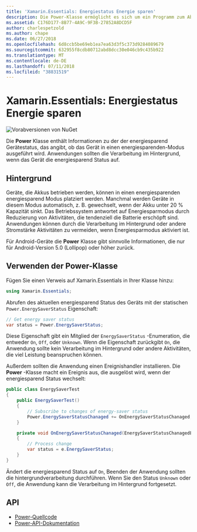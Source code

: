 ```yaml
---
title: 'Xamarin.Essentials: Energiestatus Energie sparen'
description: Die Power-Klasse ermöglicht es sich um ein Programm zum Abrufen des Status energiesparend, um festzustellen, ob das Gerät in einen Energiesparmodus-Modus ausgeführt wird.
ms.assetid: C176D177-8B77-4A9C-9F3B-27852A8DCD5F
author: charlespetzold
ms.author: chape
ms.date: 06/27/2018
ms.openlocfilehash: 6d8ccb5be69eb1ea7ea63d3f5c373d9284089679
ms.sourcegitcommit: 632955f8cdb80712abd8dcc30e046cb9c435b922
ms.translationtype: MT
ms.contentlocale: de-DE
ms.lasthandoff: 07/11/2018
ms.locfileid: "38831519"
---
```

# <a name="xamarinessentials-power-energy-saver-status"></a>Xamarin.Essentials: Energiestatus Energie sparen

![Vorabversionen von NuGet](~/media/shared/pre-release.png)

Die **Power** Klasse enthält Informationen zu der der energiesparend Gerätestatus, das angibt, ob das Gerät in einen energiesparenden-Modus ausgeführt wird. Anwendungen sollten die Verarbeitung im Hintergrund, wenn das Gerät die energiesparend Status auf.

## <a name="background"></a>Hintergrund

Geräte, die Akkus betrieben werden, können in einen energiesparenden energiesparend Modus platziert werden. Manchmal werden Geräte in diesem Modus automatisch, z. B. gewechselt, wenn der Akku unter 20 % Kapazität sinkt. Das Betriebssystem antwortet auf Energiesparmodus durch Reduzierung von Aktivitäten, die tendenziell die Batterie erschöpft sind. Anwendungen können durch die Verarbeitung im Hintergrund oder andere Stromstärke Aktivitäten zu vermeiden, wenn Energiesparmodus aktiviert ist.

Für Android-Geräte die **Power** Klasse gibt sinnvolle Informationen, die nur für Android-Version 5.0 (Lollipop) oder höher zurück.

## <a name="using-the-power-class"></a>Verwenden der Power-Klasse

Fügen Sie einen Verweis auf Xamarin.Essentials in Ihrer Klasse hinzu:

```csharp
using Xamarin.Essentials;
```

Abrufen des aktuellen energiesparend Status des Geräts mit der statischen `Power.EnergySaverStatus` Eigenschaft:

```csharp
// Get energy saver status
var status = Power.EnergySaverStatus;
```

Diese Eigenschaft gibt ein Mitglied der `EnergySaverStatus` -Enumeration, die entweder `On`, `Off`, oder `Unknown`. Wenn die Eigenschaft zurückgibt `On`, die Anwendung sollte kein Verarbeitung im Hintergrund oder andere Aktivitäten, die viel Leistung beanspruchen können.

Außerdem sollten die Anwendung einen Ereignishandler installieren. Die **Power** -Klasse macht ein Ereignis aus, die ausgelöst wird, wenn der energiesparend Status wechselt:

```csharp
public class EnergySaverTest
{
    public EnergySaverTest()
    {
        // Subscribe to changes of energy-saver status
        Power.EnergySaverStatusChanaged += OnEnergySaverStatusChanaged;
    }

    private void OnEnergySaverStatusChanaged(EnergySaverStatusChanagedEventArgs e)
    {
        // Process change
        var status = e.EnergySaverStatus;
    }
}
```

Ändert die energiesparend Status auf `On`, Beenden der Anwendung sollten die hintergrundverarbeitung durchführen. Wenn Sie den Status `Unknown` oder `Off`, die Anwendung kann die Verarbeitung im Hintergrund fortgesetzt.

## <a name="api"></a>API

- [Power-Quellcode](https://github.com/xamarin/Essentials/tree/master/Xamarin.Essentials/Power)
- [Power-API-Dokumentation](xref:Xamarin.Essentials.Power)
